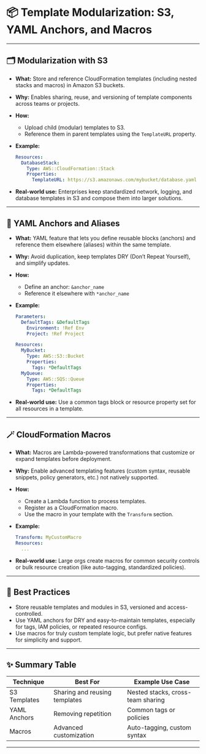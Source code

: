# 📦 Template Modularization: S3, YAML Anchors, and Macros

---

## 🗂️ **Modularization with S3**

* **What:**
  Store and reference CloudFormation templates (including nested stacks and macros) in Amazon S3 buckets.
* **Why:**
  Enables sharing, reuse, and versioning of template components across teams or projects.
* **How:**

  * Upload child (modular) templates to S3.
  * Reference them in parent templates using the `TemplateURL` property.
* **Example:**

  ```yaml
  Resources:
    DatabaseStack:
      Type: AWS::CloudFormation::Stack
      Properties:
        TemplateURL: https://s3.amazonaws.com/mybucket/database.yaml
  ```
* **Real-world use:**
  Enterprises keep standardized network, logging, and database templates in S3 and compose them into larger solutions.

---

## 🧩 **YAML Anchors and Aliases**

* **What:**
  YAML feature that lets you define reusable blocks (anchors) and reference them elsewhere (aliases) within the same template.
* **Why:**
  Avoid duplication, keep templates DRY (Don’t Repeat Yourself), and simplify updates.
* **How:**

  * Define an anchor: `&anchor_name`
  * Reference it elsewhere with `*anchor_name`
* **Example:**

  ```yaml
  Parameters:
    DefaultTags: &DefaultTags
      Environment: !Ref Env
      Project: !Ref Project

  Resources:
    MyBucket:
      Type: AWS::S3::Bucket
      Properties:
        Tags: *DefaultTags
    MyQueue:
      Type: AWS::SQS::Queue
      Properties:
        Tags: *DefaultTags
  ```
* **Real-world use:**
  Use a common tags block or resource property set for all resources in a template.

---

## 🪄 **CloudFormation Macros**

* **What:**
  Macros are Lambda-powered transformations that customize or expand templates before deployment.
* **Why:**
  Enable advanced templating features (custom syntax, reusable snippets, policy generators, etc.) not natively supported.
* **How:**

  * Create a Lambda function to process templates.
  * Register as a CloudFormation macro.
  * Use the macro in your template with the `Transform` section.
* **Example:**

  ```yaml
  Transform: MyCustomMacro
  Resources:
    ...
  ```
* **Real-world use:**
  Large orgs create macros for common security controls or bulk resource creation (like auto-tagging, standardized policies).

---

## 🚦 **Best Practices**

* Store reusable templates and modules in S3, versioned and access-controlled.
* Use YAML anchors for DRY and easy-to-maintain templates, especially for tags, IAM policies, or repeated resource configs.
* Use macros for truly custom template logic, but prefer native features for simplicity and support.

---

## ✨ **Summary Table**

| Technique    | Best For                      | Example Use Case                  |
| ------------ | ----------------------------- | --------------------------------- |
| S3 Templates | Sharing and reusing templates | Nested stacks, cross-team sharing |
| YAML Anchors | Removing repetition           | Common tags or policies           |
| Macros       | Advanced customization        | Auto-tagging, custom syntax       |

---
